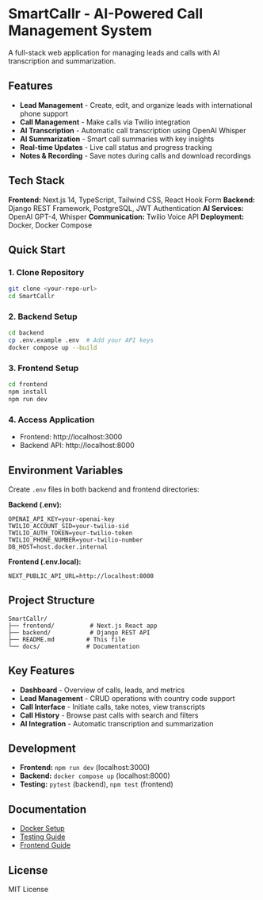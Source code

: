 # SmartCallr - AI-Powered Call Management System

A full-stack web application for managing leads and calls with AI transcription and summarization.

## Features

- **Lead Management** - Create, edit, and organize leads with international phone support
- **Call Management** - Make calls via Twilio integration
- **AI Transcription** - Automatic call transcription using OpenAI Whisper
- **AI Summarization** - Smart call summaries with key insights
- **Real-time Updates** - Live call status and progress tracking
- **Notes & Recording** - Save notes during calls and download recordings

## Tech Stack

**Frontend:** Next.js 14, TypeScript, Tailwind CSS, React Hook Form
**Backend:** Django REST Framework, PostgreSQL, JWT Authentication
**AI Services:** OpenAI GPT-4, Whisper
**Communication:** Twilio Voice API
**Deployment:** Docker, Docker Compose

## Quick Start

### 1. Clone Repository
```bash
git clone <your-repo-url>
cd SmartCallr
```

### 2. Backend Setup
```bash
cd backend
cp .env.example .env  # Add your API keys
docker compose up --build
```

### 3. Frontend Setup
```bash
cd frontend
npm install
npm run dev
```

### 4. Access Application
- Frontend: http://localhost:3000
- Backend API: http://localhost:8000

## Environment Variables

Create `.env` files in both backend and frontend directories:

**Backend (.env):**
```
OPENAI_API_KEY=your-openai-key
TWILIO_ACCOUNT_SID=your-twilio-sid
TWILIO_AUTH_TOKEN=your-twilio-token
TWILIO_PHONE_NUMBER=your-twilio-number
DB_HOST=host.docker.internal
```

**Frontend (.env.local):**
```
NEXT_PUBLIC_API_URL=http://localhost:8000
```

## Project Structure

```
SmartCallr/
├── frontend/          # Next.js React app
├── backend/           # Django REST API
├── README.md         # This file
└── docs/             # Documentation
```

## Key Features

- **Dashboard** - Overview of calls, leads, and metrics
- **Lead Management** - CRUD operations with country code support
- **Call Interface** - Initiate calls, take notes, view transcripts
- **Call History** - Browse past calls with search and filters
- **AI Integration** - Automatic transcription and summarization

## Development

- **Frontend:** `npm run dev` (localhost:3000)
- **Backend:** `docker compose up` (localhost:8000)
- **Testing:** `pytest` (backend), `npm test` (frontend)

## Documentation

- [Docker Setup](backend/README-Docker.md)
- [Testing Guide](backend/README-Testing.md)
- [Frontend Guide](frontend/README.md)

## License

MIT License
